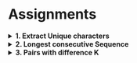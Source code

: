 # Assignments

<details> <summary><strong> 1. Extract Unique characters </strong></summary>

# 1. Extract Unique characters

    A thief wants to loot houses. He knows the amount of money in each house. He cannot loot two consecutive houses. Find the maximum amount of money he can loot.

**Input format**

    Line 1 : An integer N
    Line 2 : N spaced integers denoting money in each house

**Output format**

    Output String

**Constraints**:

    1 <= Length of S <= 50000

**Sample Input 1**

    ababacd

**Sample Output 1**

    abcd

**Sample Input 2**

    abcde

**Sample Output 2**

    abcde

<details> <summary><strong>Code</strong></summary>

    #include<unordered_set>
    #include<cstring>

    char* uniqueChar(char *str)
    {
        int length = strlen(str);
        // while(str[length]!=0)
        //     length++;
        // got length
        char * ret = new char[length]; // max size possible
        int j = -1;
        unordered_set<char> mp;
        for(int i=0; i<length; i++)
        {
            if(mp.count(str[i])==0) // not present
                ret[++j] = str[i], mp.insert(str[i]);
        }
        ret[++j] = 0;
        return ret;
    }

</details>

---

</details>

<details> <summary><strong> 2. Longest consecutive Sequence </strong></summary>

# 2. Longest consecutive Sequence

    You are given with an array of integers that contain numbers in random order. Write a program to find the longest possible sequence of consecutive numbers using the numbers from given array.

    You need to return the output array which contains consecutive elements. Order of elements in the output is not important.

    Best solution takes O(n) time.

    If two sequences are of equal length then return the sequence starting with the number whose occurrence is earlier in the array.

**Input Format**

    Line 1 : Integer n, Size of array
    Line 2 : Array elements (separated by space)

**Constraints**:

    1 <= Length of S <= 50000

**Sample Input 1**

    13
    2 12 9 16 10 5 3 20 25 11 1 8 6

**Sample Output 1**

    8
    9
    10
    11
    12

**Sample Input 2**

    7
    3 7 2 1 9 8 1

**Sample Output 2**

    7
    8
    9
    Explanation: Sequence should be of consecutive numbers. Here we have 2 sequences with same length i.e. [1, 2, 3] and [7, 8, 9], but output should be [7, 8, 9] because the starting point of [7, 8, 9] comes first in input array.

**Sample Input 2**

    7
    15 24 23 12 19 11 16

**Sample Output 2**

    15
    16

<details> <summary><strong>Code</strong></summary>

    #include <vector>
    using namespace std;
    #include<unordered_map>
    vector<int> longestConsecutiveIncreasingSequence(int *arr, int n)
    {
        // Method 1: sort, this is o(nlogn)
        // Method 2: o(n) solution definitely need map, hash everything in the map
        unordered_map<int, bool> mp;
        for(int i=0; i<n; i++)
            mp[arr[i]] = true; // not part of a consecutive sequence

        // map ready
        int start = 0, maxLength = 0; // identifies the return value
        mp[arr[0]] = false;    // part of a sequence

        int tstart = 0, tlen = 0, curr = 0;

        int insequence = 0;    // just so that the for loop stops if we have visited all

        for(int i=0; i<n && insequence<n; i++) // this for loop ensures that the elements occurring in the array have an upper hand, as requited by the problem.
        {
            if(mp[arr[i]]==false)
                continue; // already part of a sequence

            tlen = 1;
            curr = arr[i];
            mp[arr[i]]=false; // being part of a sequence
            insequence++;

            // look forward
            while(mp.count(curr+1)==1 && mp[curr+1]==true)// exists and has not been visited
            {
                mp[++curr]=false;
                tlen++;
                insequence++;
            }

            // look back
            curr = arr[i];
            while(mp.count(curr-1)==1 && mp[curr-1]==true)
            {
                mp[--curr] = false;
                tlen++;
                tstart--; // start changes here
                insequence++;
            }

            if(tlen > maxLength) // if we formed a equilength sequence now, it will not be considered
            {
                start = tstart;
                maxLength = tlen;
                break;
            }

            if(tlen==maxLength)
                start = tstart < start ? tstart : start; // no update required for length
        }

        // make the vector
        vector<int> ret;
        for(int i=0; i<maxLength; i++)
            ret.push_back(i+start);

        return ret;
    }

</details>

---

</details>

<details> <summary><strong> 3. Pairs with difference K </strong></summary>

# 3. Pairs with difference K

    You are given with an array of integers and an integer K. Write a program to find and print all pairs which have difference K.
    Best solution takes O(n) time. And take difference as absolute.

**Input Format**

    Line 1 : Integer n, Size of array
    Line 2 : Array elements (separated by space)
    Line 3 : K

**Output Format**

    Print pairs in different lines (pair elements separated by space). In a pair, smaller element should be printed first.
    (Order of different pairs is not important)

**Constraints**:

    1 <= n <= 5000

**Sample Input 1**

    4
    5 1 2 4
    3

**Sample Output 1**

    2 5
    1 4

**Sample Input 1**

    4
    4 4 4 4
    0

**Sample Output 1**

    4 4
    4 4
    4 4
    4 4
    4 4
    4 4

<details> <summary><strong>Code</strong></summary>

    using namespace std;
    #include<unordered_map>
    void printPairs(int *arr, int n, int k)
    {
        unordered_map<int, int>mp;
        for(int i=0; i<n; i++)
            mp[arr[i]]++;
        // created a note pad with all occurrences

        if(k==0)    // just print each term frequency ! times
        {
            for(auto i=mp.begin(); i!=mp.end(); i++)
            {
                int fct = 1;
                for(int j=1; j<i->second; j++)
                    fct*=j;

                for(int j=0; j<fct; j++)
                    cout << i->first << " " << i->first << "\n";
            }
            return;
        }

        int n1 = 0;
        for(auto i=mp.begin(); i!=mp.end(); i++)
        {
            n1 = 0;
            if(mp.count((i->first) - k)!=0)
                n1 = mp[(i->first) - k];
            n1*=(i->second);
            for(int j=0; j<n1; j++)
                cout << (i->first) - k << " " << (i->first) << "\n";

            n1 = 0;
            if(mp.count((i->first) + k)!=0)
                n1 = mp[(i->first) + k];
            n1*=(i->second);
            for(int j=0; j<n1; j++)
                cout << (i->first) << " " << (i->first) + k << "\n";

            i->second = 0;
        }
    }

</details>

---

</details>
